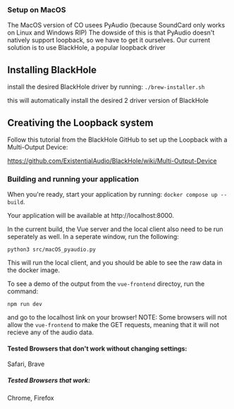 ### Setup on MacOS
The MacOS version of CO usees PyAudio (because SoundCard only works on Linux and Windows RIP) The dowside of this is that PyAudio doesn't natively support loopback, so we have to get it ourselves. Our current solution is to use BlackHole, a popular loopback driver

## Installing BlackHole
install the desired BlackHole driver by running:
`./brew-installer.sh`

this will automatically install the desired 2 driver version of BlackHole

## Creativing the Loopback system
Follow this tutorial from the BlackHole GitHub to set up the Loopback with a Multi-Output Device:

https://github.com/ExistentialAudio/BlackHole/wiki/Multi-Output-Device

### Building and running your application

When you're ready, start your application by running:
`docker compose up --build`.

Your application will be available at http://localhost:8000.

In the current build, the Vue server and the local client also need to be run seperately as well. In a seperate window, run the following:

`python3 src/macOS_pyaudio.py`

This will run the local client, and you should be able to see the raw data in the docker image.

To see a demo of the output from the `vue-frontend` directoy, run the command:

`npm run dev` 

and go to the localhost link on your browser!
NOTE: Some browsers will not allow the `vue-frontend` to make the GET requests, meaning that it will not recieve any of the audio data.

#### Tested Browsers that don't work without changing settings:
Safari, Brave

##### Tested Browsers that work:
Chrome, Firefox